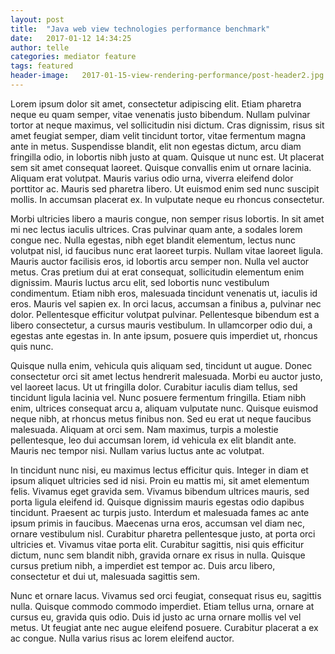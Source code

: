 ```yaml
---
layout: post
title:  "Java web view technologies performance benchmark"
date:   2017-01-12 14:34:25
author: telle
categories: mediator feature
tags: featured
header-image:	2017-01-15-view-rendering-performance/post-header2.jpg
---
```



Lorem ipsum dolor sit amet, consectetur adipiscing elit. Etiam pharetra neque eu quam semper, vitae venenatis justo bibendum. Nullam pulvinar tortor at neque maximus, vel sollicitudin nisi dictum. Cras dignissim, risus sit amet feugiat semper, diam velit tincidunt tortor, vitae fermentum magna ante in metus. Suspendisse blandit, elit non egestas dictum, arcu diam fringilla odio, in lobortis nibh justo at quam. Quisque ut nunc est. Ut placerat sem sit amet consequat laoreet. Quisque convallis enim ut ornare lacinia. Aliquam erat volutpat. Mauris varius odio urna, viverra eleifend dolor porttitor ac. Mauris sed pharetra libero. Ut euismod enim sed nunc suscipit mollis. In accumsan placerat ex. In vulputate neque eu rhoncus consectetur.

Morbi ultricies libero a mauris congue, non semper risus lobortis. In sit amet mi nec lectus iaculis ultrices. Cras pulvinar quam ante, a sodales lorem congue nec. Nulla egestas, nibh eget blandit elementum, lectus nunc volutpat nisl, id faucibus nunc erat laoreet turpis. Nullam vitae laoreet ligula. Mauris auctor facilisis eros, id lobortis arcu semper non. Nulla vel auctor metus. Cras pretium dui at erat consequat, sollicitudin elementum enim dignissim. Mauris luctus arcu elit, sed lobortis nunc vestibulum condimentum. Etiam nibh eros, malesuada tincidunt venenatis ut, iaculis id eros. Mauris vel sapien ex. In orci lacus, accumsan a finibus a, pulvinar nec dolor. Pellentesque efficitur volutpat pulvinar. Pellentesque bibendum est a libero consectetur, a cursus mauris vestibulum. In ullamcorper odio dui, a egestas ante egestas in. In ante ipsum, posuere quis imperdiet ut, rhoncus quis nunc.

Quisque nulla enim, vehicula quis aliquam sed, tincidunt ut augue. Donec consectetur orci sit amet lectus hendrerit malesuada. Morbi eu auctor justo, vel laoreet lacus. Ut ut fringilla dolor. Curabitur iaculis diam tellus, sed tincidunt ligula lacinia vel. Nunc posuere fermentum fringilla. Etiam nibh enim, ultrices consequat arcu a, aliquam vulputate nunc. Quisque euismod neque nibh, at rhoncus metus finibus non. Sed eu erat ut neque faucibus malesuada. Aliquam at orci sem. Nam maximus, turpis a molestie pellentesque, leo dui accumsan lorem, id vehicula ex elit blandit ante. Mauris nec tempor nisi. Nullam varius luctus ante ac volutpat.

In tincidunt nunc nisi, eu maximus lectus efficitur quis. Integer in diam et ipsum aliquet ultricies sed id nisi. Proin eu mattis mi, sit amet elementum felis. Vivamus eget gravida sem. Vivamus bibendum ultrices mauris, sed porta ligula eleifend id. Quisque dignissim mauris egestas odio dapibus tincidunt. Praesent ac turpis justo. Interdum et malesuada fames ac ante ipsum primis in faucibus. Maecenas urna eros, accumsan vel diam nec, ornare vestibulum nisl. Curabitur pharetra pellentesque justo, at porta orci ultricies et. Vivamus vitae porta elit. Curabitur sagittis, nisi quis efficitur dictum, nunc sem blandit nibh, gravida ornare ex risus in nulla. Quisque cursus pretium nibh, a imperdiet est tempor ac. Duis arcu libero, consectetur et dui ut, malesuada sagittis sem.

Nunc et ornare lacus. Vivamus sed orci feugiat, consequat risus eu, sagittis nulla. Quisque commodo commodo imperdiet. Etiam tellus urna, ornare at cursus eu, gravida quis odio. Duis id justo ac urna ornare mollis vel vel metus. Ut feugiat ante nec augue eleifend posuere. Curabitur placerat a ex ac congue. Nulla varius risus ac lorem eleifend auctor.